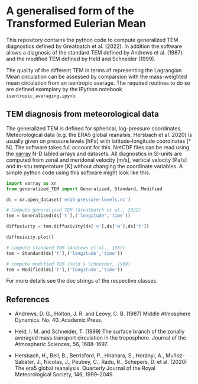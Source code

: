 # A generalised form of the Transformed Eulerian Mean

This repository contains the python code to compute generalized TEM diagnostics defined by Greatbatch et al. (2022). In addition the software allows a diagnosis of the standard TEM defined by Andrews et al. (1987) and the modified TEM defined by Held and Schneider (1999).

The quality of the different TEM in terms of representing the Lagrangian Mean circulation can be assessed by comparsion with the mass-weighted mean circulation from an isentropic average. The required routines to do so are defined exemplary by the IPython notebook ```isentropic_averaging.ipynb```.

## TEM diagnosis from meteorological data

The generalized TEM is defined for spherical, log-pressure coordinates. Meteorological data (e.g. the ERA5 global reanalsis, Hersbach et al. 2020) is usually given on pressure levels \[hPa\] with latitude-longitude coordinates \[° N\]. The software takes full account for this. NetCDF files can be read using the [xarray](https://docs.xarray.dev/en/stable/) N-D labled arrays and datasets. All diagnostics in SI-units are computed from zonal and meridonal velocity \[m/s\], vertical velocity \[Pa/s\] and in-situ temperature [K] without changing the coordinate variables. A simple python code using this software might look like this.


```python
import xarray as xr 
from generalized_TEM import Generalized, Standard, Modified

ds = xr.open_dataset('era5-pressure-levels.nc')

# Compute generalized TEM (Greatbatch et al., 2022)
tem = Generalized(ds['t'],('longitude','time'))

diffusivity = tem.diffusivity(ds['v'],ds['w'],ds['t'])

diffusivity.plot()

# compute standard TEM (Andrews et al., 1987)
tem = Standard(ds['t'],('longitude','time'))

# compute modified TEM (Held & Schneider, 1999)
tem = Modified(ds['t'],('longitude','time'))
```

For more details see the doc strings of the respective classes.

## References

- Andrews, D. G., Holton, J. R. and Leovy, C. B. (1987) Middle Atmosphere Dynamics. No. 40. Academic Press.

- Held, I. M. and Schneider, T. (1999) The surface branch of the zonally averaged mass transport circulation in the troposphere. Journal of the Atmospheric Sciences, 56, 1688–1697.

- Hersbach, H., Bell, B., Berrisford, P., Hirahara, S., Horányi, A., Muñoz-Sabater, J., Nicolas, J., Peubey, C., Radu, R., Schepers, D. et al. (2020) The era5 global reanalysis. Quarterly Journal of the Royal Meteorological Society, 146, 1999–2049.
